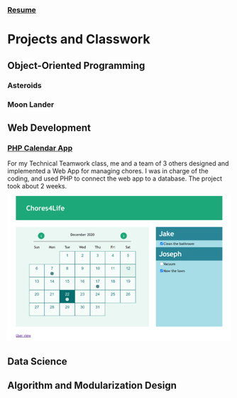 ### [Resume](resume.md)

# Projects and Classwork

## Object-Oriented Programming

### Asteroids

### Moon Lander

## Web Development

### [PHP Calendar App](calendar.md)

For my Technical Teamwork class, me and a team of 3 others designed and implemented a Web App for managing chores. I was in charge of the coding, and used PHP to connect the web app to a database. The project took about 2 weeks.

![](images/Chores4Life_Calendar.png)


## Data Science

## Algorithm and Modularization Design
